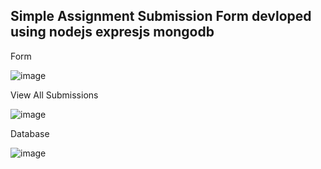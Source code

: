## Simple Assignment Submission Form devloped using nodejs expresjs mongodb

Form

![image](https://user-images.githubusercontent.com/75359203/134216192-cc387489-013a-481c-bbad-3ed9c7b6f3bc.png)

View All Submissions

![image](https://user-images.githubusercontent.com/75359203/134216316-504e9919-061f-4d4b-b22d-9613883c8b22.png)

Database

![image](https://user-images.githubusercontent.com/75359203/134216378-fc1dca68-d811-466b-8d50-2b018b8303f6.png)

